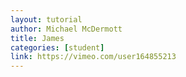 ```yaml
---
layout: tutorial
author: Michael McDermott
title: James
categories: [student]
link: https://vimeo.com/user164855213
---
```

